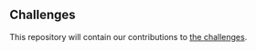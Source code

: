 ## Challenges

This repository will contain our contributions to [the challenges](https://30daymapchallenge.com/).